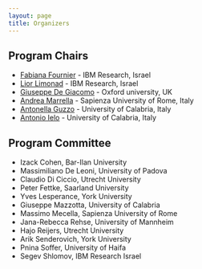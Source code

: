 ```yaml
---
layout: page
title: Organizers
---
```


## Program Chairs
- [Fabiana Fournier](mailto:fabiana@il.ibm.com) - IBM Research, Israel
- [Lior Limonad](mailto:liorli@il.ibm.com) - IBM Research, Israel
- [Giuseppe De Giacomo](mailto:giuseppe.degiacomo@cs.ox.ac.uk) - Oxford university, UK
- [Andrea Marrella](mailto:marrella@diag.uniroma1.it) - Sapienza University of Rome, Italy
- [Antonella Guzzo](mailto:antonella.guzzo@unical.it) - University of Calabria, Italy 
- [Antonio Ielo](mailto:antonio.ielo@unical.it) - University of Calabria, Italy 


## Program Committee
- Izack Cohen, Bar-Ilan University
- Massimiliano De Leoni, University of Padova
- Claudio Di Ciccio, Utrecht University
- Peter Fettke, Saarland University
- Yves Lesperance, York University
- Giuseppe Mazzotta, University of Calabria
- Massimo Mecella, Sapienza University of Rome
- Jana-Rebecca Rehse, University of Mannheim
- Hajo Reijers, Utrecht University
- Arik Senderovich, York University
- Pnina Soffer, University of Haifa
- Segev Shlomov, IBM Research Israel
